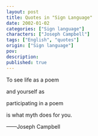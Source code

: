 ```yaml
---
layout: post
title: Quotes in "Sign Language"
date: 2002-01-02
categories: ["Sign language"]
characters: ["Joseph Campbell"]
tags: ["English", "quotes"]
origin: ["Sign language"]
pov: 
description: 
published: true
---
```


To see life as a poem

and yourself as

participating in a poem

is what myth does for you.

——Joseph Campbell
